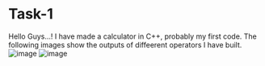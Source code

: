 # Task-1
Hello Guys...!
I have made a calculator in C++, probably my first code. 
The following images show the outputs of diffeerent operators I have built. 
![image](https://github.com/kartikhiranandani28/Task-1/assets/142660722/3a909354-b1fe-4ae0-8fdf-e58b08a04f0a)
![image](https://github.com/kartikhiranandani28/Task-1/assets/142660722/9922a80a-4fcb-4ec8-ba49-234b121e6d01)



